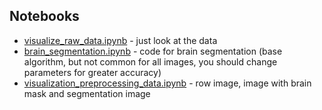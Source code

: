 ## Notebooks

- [visualize_raw_data.ipynb](./1.%20visualize_raw_data.ipynb) - just look at the data
- [brain_segmentation.ipynb](./2.%20brain_segmentation.ipynb) - code for brain segmentation 
(base algorithm, but not common for all images, you should change parameters for greater accuracy)
- [visualization_preprocessing_data.ipynb](./3.%20visualization_preprocessing_data.ipynb) - row image, 
image with brain mask and segmentation image